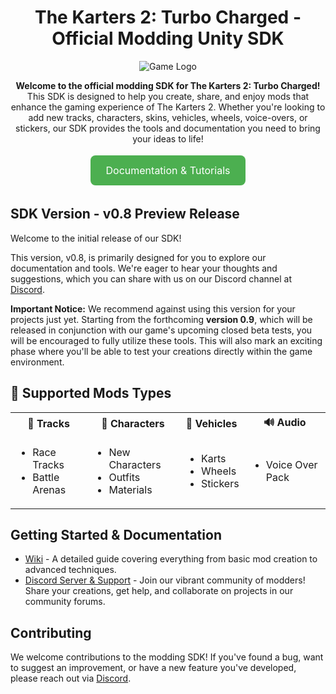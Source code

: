 <h1 align="center">The Karters 2: Turbo Charged - Official Modding Unity SDK</h1>

<p align="center">
  <img src=https://github.com/PixelEdgeGames/TheKarters_WorkshopProjectRelease/assets/48760094/82225a4e-43d8-4079-8116-50b8e4572c03 alt="Game Logo">
</p>

<p align="center">
  <b>Welcome to the official modding SDK for The Karters 2: Turbo Charged!</b><br>
  This SDK is designed to help you create, share, and enjoy mods that enhance the gaming experience of The Karters 2. Whether you're looking to add new tracks, characters, skins, vehicles, wheels, voice-overs, or stickers, our SDK provides the tools and documentation you need to bring your ideas to life!
</p>

<p align="center">
  <a href="https://github.com/PixelEdgeGames/TheKarters_WorkshopProjectRelease/wiki" style="display: inline-block; background-color: #4CAF50; color: white; padding: 14px 25px; text-align: center; text-decoration: none; font-size: 16px; margin: 4px 2px; cursor: pointer; border-radius: 8px;">Documentation & Tutorials</a>
</p>

<h2>SDK Version - v0.8 Preview Release</h2>
<p>
 Welcome to the initial release of our SDK! 
</p>

<p>
 This version, v0.8, is primarily designed for you to explore our documentation and tools. We're eager to hear your thoughts and suggestions, which you can share with us on our Discord channel at <a href="https://discord.gg/TheKarters">Discord</a>.
</p>

<p>
 <strong>Important Notice:</strong>   We recommend against using this version for your projects just yet. Starting from the forthcoming <strong>version 0.9</strong>, which will be released in conjunction with our game's upcoming closed beta tests, you will be encouraged to fully utilize these tools. This will also mark an exciting phase where you'll be able to test your creations directly within the game environment. 
</p>

<h2>🔧 Supported Mods Types</h2>

<table>
<tr>
    <th>🏁 Tracks</th>
    <th>👤 Characters</th>
    <th>🚗 Vehicles</th>
    <th>🔊 Audio</th>
</tr>
<tr>
    <td>
        <ul>
            <li>Race Tracks</li>
            <li>Battle Arenas</li>
        </ul>
    </td>
    <td>
        <ul>
            <li>New Characters</li>
            <li>Outfits</li>
            <li>Materials</li>
        </ul>
    </td>
    <td>
        <ul>
            <li>Karts</li>
            <li>Wheels</li>
            <li>Stickers</li>
        </ul>
    </td>
   <td>
        <ul>
            <li>Voice Over Pack</li>
        </ul>
    </td>
</tr>
</table>


<h2>Getting Started & Documentation</h2>
<ul>
  <li><a href=https://github.com/PixelEdgeGames/TheKarters_WorkshopProjectRelease/wiki>Wiki</a> - A detailed guide covering everything from basic mod creation to advanced techniques.</li>
  <li><a href=https://discord.gg/TheKarters>Discord Server & Support</a> - Join our vibrant community of modders! Share your creations, get help, and collaborate on projects in our community forums.</li>
</ul>

<h2>Contributing</h2>
<p>
  We welcome contributions to the modding SDK! If you've found a bug, want to suggest an improvement, or have a new feature you've developed, please reach out via <a href=https://discord.gg/TheKarters>Discord</a>.
</p>
